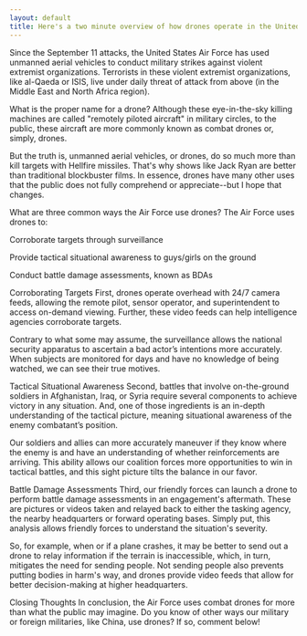 ```yaml
---
layout: default
title: Here's a two minute overview of how drones operate in the United States Air Force
---
```


Since the September 11 attacks, the United States Air Force has used unmanned aerial vehicles to conduct military strikes against violent extremist organizations.  Terrorists in these violent extremist organizations, like al-Qaeda or ISIS, live under daily threat of attack from above (in the Middle East and North Africa region).


What is the proper name for a drone?
Although these eye-in-the-sky killing machines are called "remotely piloted aircraft" in military circles, to the public, these aircraft are more commonly known as combat drones or, simply, drones. 


But the truth is, unmanned aerial vehicles, or drones, do so much more than kill targets with Hellfire missiles. That's why shows like Jack Ryan are better than traditional blockbuster films. In essence, drones have many other uses that the public does not fully comprehend or appreciate--but I hope that changes.


What are three common ways the Air Force use drones?
The Air Force uses drones to:

Corroborate targets through surveillance 

Provide tactical situational awareness to guys/girls on the ground

Conduct battle damage assessments, known as BDAs

Corroborating Targets
First, drones operate overhead with 24/7 camera feeds, allowing the remote pilot, sensor operator, and superintendent to access on-demand viewing. Further, these video feeds can help intelligence agencies corroborate targets.


Contrary to what some may assume, the surveillance allows the national security apparatus to ascertain a bad actor’s intentions more accurately. When subjects are monitored for days and have no knowledge of being watched, we can see their true motives.


Tactical Situational Awareness
Second, battles that involve on-the-ground soldiers in Afghanistan, Iraq, or Syria require several components to achieve victory in any situation. And, one of those ingredients is an in-depth understanding of the tactical picture, meaning situational awareness of the enemy combatant’s position. 


Our soldiers and allies can more accurately maneuver if they know where the enemy is and have an understanding of whether reinforcements are arriving.  This ability allows our coalition forces more opportunities to win in tactical battles, and this sight picture tilts the balance in our favor.


Battle Damage Assessments
Third, our friendly forces can launch a drone to perform battle damage assessments in an engagement's aftermath. These are pictures or videos taken and relayed back to either the tasking agency, the nearby headquarters or forward operating bases. Simply put, this analysis allows friendly forces to understand the situation's severity. 


So, for example, when or if a plane crashes, it may be better to send out a drone to relay information if the terrain is inaccessible, which, in turn, mitigates the need for sending people.  Not sending people also prevents putting bodies in harm's way, and drones provide video feeds that allow for better decision-making at higher headquarters.


Closing Thoughts
In conclusion, the Air Force uses combat drones for more than what the public may imagine.  Do you know of other ways our military or foreign militaries, like China, use drones?  If so, comment below!